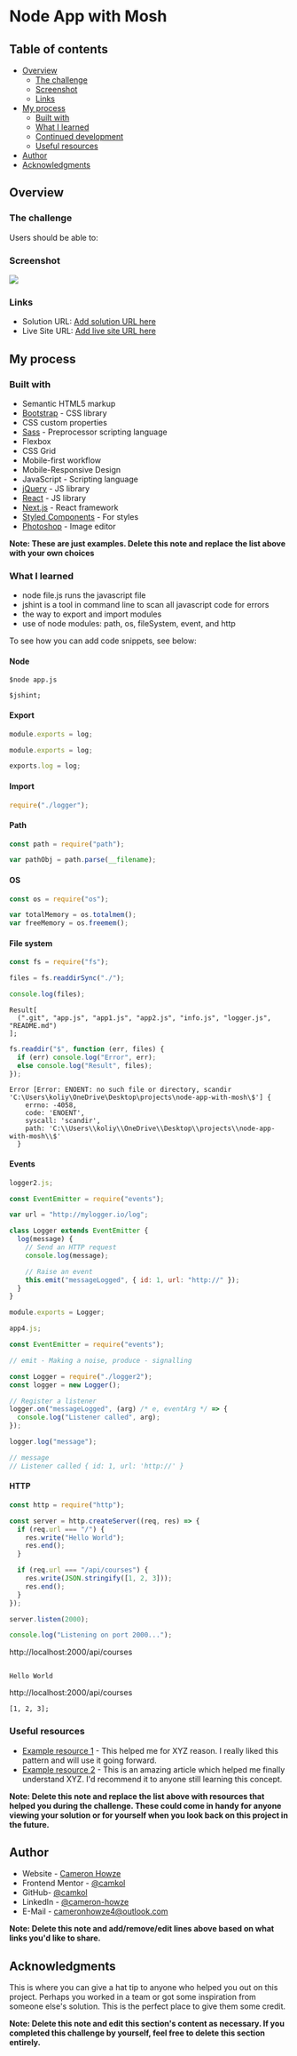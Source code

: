 # Node App with Mosh

## Table of contents

- [Overview](#overview)
  - [The challenge](#the-challenge)
  - [Screenshot](#screenshot)
  - [Links](#links)
- [My process](#my-process)
  - [Built with](#built-with)
  - [What I learned](#what-i-learned)
  - [Continued development](#continued-development)
  - [Useful resources](#useful-resources)
- [Author](#author)
- [Acknowledgments](#acknowledgments)

## Overview

### The challenge

Users should be able to:

<!-- - View the optimal layout for the app depending on their device's screen size
- See hover states for all interactive elements on the page
- Select and submit a number rating
- See the "Thank you" card state after submitting a rating -->

### Screenshot

![](./screenshot.jpg)

### Links

- Solution URL: [Add solution URL here](https://your-solution-url.com)
- Live Site URL: [Add live site URL here](https://your-live-site-url.com)

## My process

### Built with

- Semantic HTML5 markup
- [Bootstrap](https://getbootstrap.com/) - CSS library
- CSS custom properties
- [Sass](https://sass-lang.com/) - Preprocessor scripting language
- Flexbox
- CSS Grid
- Mobile-first workflow
- Mobile-Responsive Design
- JavaScript - Scripting language
- [jQuery](https://jquery.com/) - JS library
- [React](https://reactjs.org/) - JS library
- [Next.js](https://nextjs.org/) - React framework
- [Styled Components](https://styled-components.com/) - For styles
- [Photoshop](https://www.adobe.com/products/photoshop.html) - Image editor

**Note: These are just examples. Delete this note and replace the list above with your own choices**

### What I learned

- node file.js runs the javascript file
- jshint is a tool in command line to scan all javascript code for errors
- the way to export and import modules
- use of node modules: path, os, fileSystem, event, and http

To see how you can add code snippets, see below:

#### Node

```node
$node app.js
```

```node
$jshint;
```

#### Export

```js
module.exports = log;

module.exports = log;

exports.log = log;
```

#### Import

```js
require("./logger");
```

#### Path

```js
const path = require("path");

var pathObj = path.parse(__filename);
```

#### OS

```js
const os = require("os");

var totalMemory = os.totalmem();
var freeMemory = os.freemem();
```

#### File system

```js
const fs = require("fs");

files = fs.readdirSync("./");

console.log(files);
```

```node
Result[
  (".git", "app.js", "app1.js", "app2.js", "info.js", "logger.js", "README.md")
];
```

```js
fs.readdir("$", function (err, files) {
  if (err) console.log("Error", err);
  else console.log("Result", files);
});
```

```node
Error [Error: ENOENT: no such file or directory, scandir 'C:\Users\koliy\OneDrive\Desktop\projects\node-app-with-mosh\$'] {
    errno: -4058,
    code: 'ENOENT',
    syscall: 'scandir',
    path: 'C:\\Users\\koliy\\OneDrive\\Desktop\\projects\\node-app-with-mosh\\$'
  }
```

#### Events

```js
logger2.js;

const EventEmitter = require("events");

var url = "http://mylogger.io/log";

class Logger extends EventEmitter {
  log(message) {
    // Send an HTTP request
    console.log(message);

    // Raise an event
    this.emit("messageLogged", { id: 1, url: "http://" });
  }
}

module.exports = Logger;
```

```js
app4.js;

const EventEmitter = require("events");

// emit - Making a noise, produce - signalling

const Logger = require("./logger2");
const logger = new Logger();

// Register a listener
logger.on("messageLogged", (arg) /* e, eventArg */ => {
  console.log("Listener called", arg);
});

logger.log("message");

// message
// Listener called { id: 1, url: 'http://' }
```

#### HTTP

```js
const http = require("http");

const server = http.createServer((req, res) => {
  if (req.url === "/") {
    res.write("Hello World");
    res.end();
  }

  if (req.url === "/api/courses") {
    res.write(JSON.stringify([1, 2, 3]));
    res.end();
  }
});

server.listen(2000);

console.log("Listening on port 2000...");
```

http://localhost:2000/api/courses

```node

Hello World
```

http://localhost:2000/api/courses

```node
[1, 2, 3];
```

### Useful resources

- [Example resource 1](https://www.example.com) - This helped me for XYZ reason. I really liked this pattern and will use it going forward.
- [Example resource 2](https://www.example.com) - This is an amazing article which helped me finally understand XYZ. I'd recommend it to anyone still learning this concept.

**Note: Delete this note and replace the list above with resources that helped you during the challenge. These could come in handy for anyone viewing your solution or for yourself when you look back on this project in the future.**

## Author

- Website - [Cameron Howze](https://camkol.github.io/)
- Frontend Mentor - [@camkol](https://www.frontendmentor.io/profile/camkol)
- GitHub- [@camkol](https://github.com/camkol)
- LinkedIn - [@cameron-howze](https://www.linkedin.com/in/cameron-howze-28a646109/)
- E-Mail - [cameronhowze4@outlook.com](mailto:cameronhowze4@outlook.com)

**Note: Delete this note and add/remove/edit lines above based on what links you'd like to share.**

## Acknowledgments

This is where you can give a hat tip to anyone who helped you out on this project. Perhaps you worked in a team or got some inspiration from someone else's solution. This is the perfect place to give them some credit.

**Note: Delete this note and edit this section's content as necessary. If you completed this challenge by yourself, feel free to delete this section entirely.**
